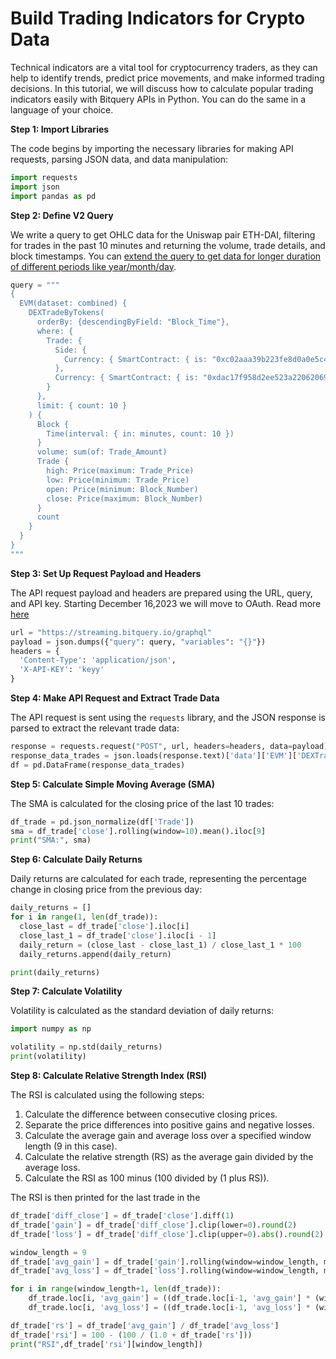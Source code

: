 # Build Trading Indicators for Crypto Data

Technical indicators are a vital tool for cryptocurrency traders, as they can help to identify trends, predict price movements, and make informed trading decisions. In this tutorial, we will discuss how to calculate popular trading indicators easily with Bitquery APIs in Python. You can do the same in a language of your choice.


**Step 1: Import Libraries**

The code begins by importing the necessary libraries for making API requests, parsing JSON data, and data manipulation:

```Python
import requests
import json
import pandas as pd

```

**Step 2: Define V2 Query**

 We write a query to get OHLC data for the Uniswap pair ETH-DAI, filtering for trades in the past 10 minutes and returning the volume, trade details, and block timestamps. You can [extend the query to get data for longer duration of different periods like year/month/day](https://ide.bitquery.io/USDT-OHLC-Price-Data-V2_3).

```Python
query = """
{
  EVM(dataset: combined) {
    DEXTradeByTokens(
      orderBy: {descendingByField: "Block_Time"},
      where: {
        Trade: {
          Side: {
            Currency: { SmartContract: { is: "0xc02aaa39b223fe8d0a0e5c4f27ead9083c756cc2" } }
          },
          Currency: { SmartContract: { is: "0xdac17f958d2ee523a2206206994597c13d831ec7" } }
        }
      },
      limit: { count: 10 }
    ) {
      Block {
        Time(interval: { in: minutes, count: 10 })
      }
      volume: sum(of: Trade_Amount)
      Trade {
        high: Price(maximum: Trade_Price)
        low: Price(minimum: Trade_Price)
        open: Price(minimum: Block_Number)
        close: Price(maximum: Block_Number)
      }
      count
    }
  }
}
"""

```

**Step 3: Set Up Request Payload and Headers**

The API request payload and headers are prepared using the URL, query, and API key. Starting December 16,2023 we will move to OAuth. Read more [here](https://docs.bitquery.io/docs/ide/authorisation/)

```Python
url = "https://streaming.bitquery.io/graphql"
payload = json.dumps({"query": query, "variables": "{}"})
headers = {
  'Content-Type': 'application/json',
  'X-API-KEY': 'keyy'
}

```

**Step 4: Make API Request and Extract Trade Data**

The API request is sent using the `requests` library, and the JSON response is parsed to extract the relevant trade data:

```Python
response = requests.request("POST", url, headers=headers, data=payload)
response_data_trades = json.loads(response.text)['data']['EVM']['DEXTradeByTokens']
df = pd.DataFrame(response_data_trades)

```

**Step 5: Calculate Simple Moving Average (SMA)**

The SMA is calculated for the closing price of the last 10 trades:

```Python
df_trade = pd.json_normalize(df['Trade'])
sma = df_trade['close'].rolling(window=10).mean().iloc[9]
print("SMA:", sma)

```

**Step 6: Calculate Daily Returns**

Daily returns are calculated for each trade, representing the percentage change in closing price from the previous day:

```Python
daily_returns = []
for i in range(1, len(df_trade)):
  close_last = df_trade['close'].iloc[i]
  close_last_1 = df_trade['close'].iloc[i - 1]
  daily_return = (close_last - close_last_1) / close_last_1 * 100
  daily_returns.append(daily_return)

print(daily_returns)

```

**Step 7: Calculate Volatility**

Volatility is calculated as the standard deviation of daily returns:

```Python
import numpy as np

volatility = np.std(daily_returns)
print(volatility)

```

**Step 8: Calculate Relative Strength Index (RSI)**

The RSI is calculated using the following steps:

1.  Calculate the difference between consecutive closing prices.
2.  Separate the price differences into positive gains and negative losses.
3.  Calculate the average gain and average loss over a specified window length (9 in this case).
4.  Calculate the relative strength (RS) as the average gain divided by the average loss.
5.  Calculate the RSI as 100 minus (100 divided by (1 plus RS)).

The RSI is then printed for the last trade in the

```python
df_trade['diff_close'] = df_trade['close'].diff(1)
df_trade['gain'] = df_trade['diff_close'].clip(lower=0).round(2)
df_trade['loss'] = df_trade['diff_close'].clip(upper=0).abs().round(2)

window_length = 9
df_trade['avg_gain'] = df_trade['gain'].rolling(window=window_length, min_periods=window_length).mean()[:window_length+1]
df_trade['avg_loss'] = df_trade['loss'].rolling(window=window_length, min_periods=window_length).mean()[:window_length+1]

for i in range(window_length+1, len(df_trade)):
    df_trade.loc[i, 'avg_gain'] = ((df_trade.loc[i-1, 'avg_gain'] * (window_length - 1)) + df_trade.loc[i, 'gain']) / window_length
    df_trade.loc[i, 'avg_loss'] = ((df_trade.loc[i-1, 'avg_loss'] * (window_length - 1)) + df_trade.loc[i, 'loss']) / window_length

df_trade['rs'] = df_trade['avg_gain'] / df_trade['avg_loss']
df_trade['rsi'] = 100 - (100 / (1.0 + df_trade['rs']))
print("RSI",df_trade['rsi'][window_length])

```
